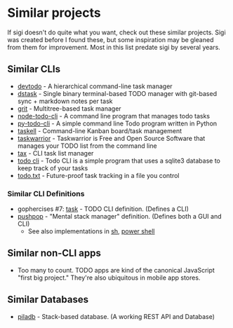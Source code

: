 # Similar projects

If sigi doesn't do quite what you want, check out these similar projects. Sigi
was created before I found these, but some inspiration may be gleaned from them
for improvement. Most in this list predate sigi by several years.

## Similar CLIs

- [devtodo](https://swapoff.org/devtodo.html) - A hierarchical command-line task manager
- [dstask](https://github.com/naggie/dstask) - Single binary terminal-based TODO manager with git-based sync + markdown notes per task
- [grit](https://github.com/climech/grit) - Multitree-based task manager
- [node-todo-cli](https://www.npmjs.com/package/node-todo-cli) - A command line program that manages todo tasks
- [py-todo-cli](https://github.com/Mantaseus/Todo-CLI) - A simple command line Todo program written in Python
- [taskell](https://taskell.app) - Command-line Kanban board/task management
- [taskwarrior](https://taskwarrior.org) - Taskwarrior is Free and Open Source Software that manages your TODO list from the command line
- [tax](https://github.com/netgusto/tax) - CLI task list manager
- [todo cli](https://gitlab.com/bigfiga99/todo-cli) - Todo CLI is a simple program that uses a sqlite3 database to keep track of your tasks
- [todo.txt](http://todotxt.org) - Future-proof task tracking in a file you control

### Similar CLI Definitions

- gophercises #7: [task](https://github.com/gophercises/task) - TODO CLI definition. (Defines a CLI)
- [pushpop](https://github.com/secretGeek/pushpop) - "Mental stack manager" definition. (Defines both a GUI and CLI)
  - See also implementations in [sh](https://paste.sr.ht/~erazemkokot/c6aeb2a7bc25049d08825b3cc7aea63b5cf72a08), [power shell](https://github.com/kberridge/psushpop/blob/master/psushpop.psm1)

## Similar non-CLI apps

- Too many to count. TODO apps are kind of the canonical JavaScript "first big project." They're also ubiquitous in mobile app stores.

## Similar Databases

- [piladb](https://github.com/fern4lvarez/piladb) - Stack-based database. (A working REST API and Database)
